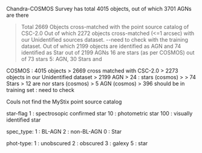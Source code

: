 Chandra-COSMOS Survey has total 4015 objects, out of which 3701 AGNs are there
> Total 2669 Objects cross-matched with the point source catalog of CSC-2.0
> Out of which 2272 objects cross-matched (<=1 arcsec) with our Unidentified sources dataset.
--need to check with the training dataset.
Out of which 2199 objects are identified as AGN and 74 identified as Star
out of 2199 AGNs 16 are stars (as per COSMOS)
out of 73 stars 5: AGN, 30 Stars and 

COSMOS : 4015 objects
    > 2669 cross matched with CSC-2.0
        > 2273 objects in our Unidentified dataset
            > 2199 AGN
                > 24 : stars (cosmos)
                > 
            > 74 Stars 
                > 12 are nor stars (cosmos)
                > 5 AGN (cosmos)
        > 396 should be in training set : need to check

Couls not find the MyStix point source catalog



star-flag
    1   : spectrosopic confirmed star
    10  : photometric star
    100 : visually identified star

spec_type:
    1 : BL-AGN
    2 : non-BL-AGN
    0 : Star

phot-type:
    1 : unobscured
    2 : obscured
    3 : galexy
    5 : star